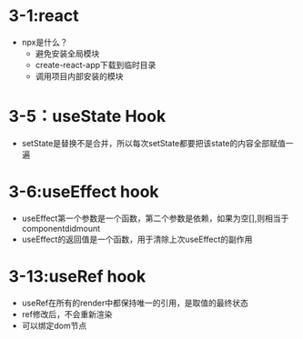 # 3-1:react
  - npx是什么？
    - 避免安装全局模块
    - create-react-app下载到临时目录
    - 调用项目内部安装的模块
# 3-5：useState Hook
  - setState是替换不是合并，所以每次setState都要把该state的内容全部赋值一遍
    
# 3-6:useEffect hook
  - useEffect第一个参数是一个函数，第二个参数是依赖，如果为空[],则相当于componentdidmount 
  - useEffect的返回值是一个函数，用于清除上次useEffect的副作用
# 3-13:useRef hook
  - useRef在所有的render中都保持唯一的引用，是取值的最终状态
  - ref修改后，不会重新渲染
  - 可以绑定dom节点
